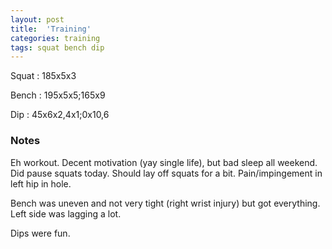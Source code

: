 ```yaml
---
layout: post
title:  'Training'
categories: training
tags: squat bench dip
---
```


Squat       :   185x5x3

Bench       :   195x5x5;165x9

Dip         :   45x6x2,4x1;0x10,6

### Notes

Eh workout. Decent motivation (yay single life), but bad sleep all weekend. Did pause
squats today. Should lay off squats for a bit. Pain/impingement in left hip in hole.

Bench was uneven and not very tight (right wrist injury) but got everything. Left side
was lagging a lot.

Dips were fun.
